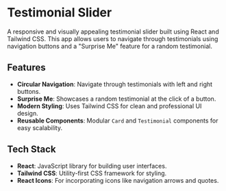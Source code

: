 # Testimonial Slider

A responsive and visually appealing testimonial slider built using React and Tailwind CSS. This app allows users to navigate through testimonials using navigation buttons and a "Surprise Me" feature for a random testimonial.

## Features

- **Circular Navigation**: Navigate through testimonials with left and right buttons.
- **Surprise Me**: Showcases a random testimonial at the click of a button.
- **Modern Styling**: Uses Tailwind CSS for clean and professional UI design.
- **Reusable Components**: Modular `Card` and `Testimonial` components for easy scalability.

## Tech Stack

- **React**: JavaScript library for building user interfaces.
- **Tailwind CSS**: Utility-first CSS framework for styling.
- **React Icons**: For incorporating icons like navigation arrows and quotes.
